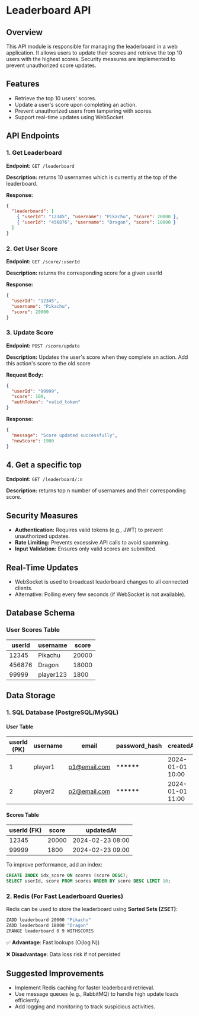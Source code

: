 # Leaderboard API

## Overview

This API module is responsible for managing the leaderboard in a web application. It allows users to update their scores and retrieve the top 10 users with the highest scores. Security measures are implemented to prevent unauthorized score updates.

## Features

- Retrieve the top 10 users' scores.
- Update a user's score upon completing an action.
- Prevent unauthorized users from tampering with scores.
- Support real-time updates using WebSocket.

## API Endpoints

### 1. Get Leaderboard

**Endpoint:** `GET /leaderboard`

**Description:**
returns 10 usernames which is currently at the top of the leaderboard.

**Response:**

```json
{
  "leaderboard": [
    { "userId": "12345", "username": "Pikachu", "score": 20000 },
    { "userId": "456876", "username": "Dragon", "score": 18000 }
  ]
}
```

### 2. Get User Score

**Endpoint:** `GET /score/:userId`

**Description:**
returns the corresponding score for a given userId

**Response:**

```json
{
  "userId": "12345",
  "username": "Pikachu",
  "score": 20000
}
```

### 3. Update Score

**Endpoint:** `POST /score/update`

**Description:**
Updates the user's score when they complete an action. Add this action's score to the old score

**Request Body:**

```json
{
  "userId": "99999",
  "score": 100,
  "authToken": "valid_token"
}
```

**Response:**

```json
{
  "message": "Score updated successfully",
  "newScore": 1900
}
```

## 4. Get a specific top

**Endpoint:** `GET /leaderboard/:n`

**Description:**
returns top n number of usernames and their corresponding score.

## Security Measures

- **Authentication:** Requires valid tokens (e.g., JWT) to prevent unauthorized updates.
- **Rate Limiting:** Prevents excessive API calls to avoid spamming.
- **Input Validation:** Ensures only valid scores are submitted.

## Real-Time Updates

- WebSocket is used to broadcast leaderboard changes to all connected clients.
- Alternative: Polling every few seconds (if WebSocket is not available).

## Database Schema

### User Scores Table

| userId | username  | score |
| ------ | --------- | ----- |
| 12345  | Pikachu   | 20000 |
| 456876 | Dragon    | 18000 |
| 99999  | player123 | 1800  |

## Data Storage

### 1. SQL Database (PostgreSQL/MySQL)

#### **User Table**

| userId (PK) | username | email        | password_hash    | createdAt        |
| ----------- | -------- | ------------ | ---------------- | ---------------- |
| 1           | player1  | p1@email.com | \***\*\*\*\*\*** | 2024-01-01 10:00 |
| 2           | player2  | p2@email.com | \***\*\*\*\*\*** | 2024-01-01 11:00 |

#### **Scores Table**

| userId (FK) | score | updatedAt        |
| ----------- | ----- | ---------------- |
| 12345       | 20000 | 2024-02-23 08:00 |
| 99999       | 1800  | 2024-02-23 09:00 |

To improve performance, add an index:

```sql
CREATE INDEX idx_score ON scores (score DESC);
SELECT userId, score FROM scores ORDER BY score DESC LIMIT 10;
```

### 2. Redis (For Fast Leaderboard Queries)

Redis can be used to store the leaderboard using **Sorted Sets (ZSET)**:

```bash
ZADD leaderboard 20000 "Pikachu"
ZADD leaderboard 18000 "Dragon"
ZRANGE leaderboard 0 9 WITHSCORES
```

✅ **Advantage**: Fast lookups (O(log N))

❌ **Disadvantage**: Data loss risk if not persisted

## Suggested Improvements

- Implement Redis caching for faster leaderboard retrieval.
- Use message queues (e.g., RabbitMQ) to handle high update loads efficiently.
- Add logging and monitoring to track suspicious activities.
